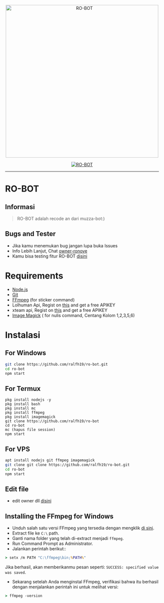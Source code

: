 <p align="center">
<img src="https://i.postimg.cc/FR0j97j5/image.jpg" alt="RO-BOT" width="500"/>


</p>
<p align="center">
<a href="#"><img title="RO-BOT" src="https://img.shields.io/badge/RO-BOT -blue?colorA=%23ff0000&colorB=%23017e40&style=for-the-badge"></a>
</p>
<p align="center">

---

# RO-BOT
## Informasi
> RO-BOT adalah recode an dari muzza-bot:)
>
>

## Bugs and Tester
* Jika kamu menemukan bug jangan lupa buka Issues
* Info Lebih Lanjut, Chat [owner-ronove](https://wa.me/6282182623238)
* Kamu bisa testing fitur RO-BOT [disini](https://wa.me/62821826232389?text=.menu)

# Requirements
* [Node.js](https://nodejs.org/en/)
* [Git](https://git-scm.com/downloads)
* [FFmpeg](https://github.com/BtbN/FFmpeg-Builds/releases/download/autobuild-2020-12-08-13-03/ffmpeg-n4.3.1-26-gca55240b8c-win64-gpl-4.3.zip) (for sticker command)
* Lolhuman Api, Regist on [this](https://api.lolhuman.xyz/register) and get a free APIKEY
* xteam api, Regist on [this](https://justaqul.xyz/auth/registration) and get a free APIKEY
* [Image Magick](https://imagemagick.org/script/download.php) ( for nulis command, Centang Kolom 1,2,3,5,6)

# Instalasi
## For Windows
```bash
git clone https://github.com/ralfh19/ro-bot.git
cd ro-bot
npm start
```
## For Termux
```
pkg install nodejs -y
pkg install bash
pkg install mc
pkg install ffmpeg
pkg install imagemagick
git clone https://github.com/ralfh19/ro-bot
cd ro-bot
mc (hapus file session)
npm start
```
>

## For VPS
```bash
apt install nodejs git ffmpeg imagemagick
git clone git clone https://github.com/ralfh19/ro-bot.git
cd ro-bot
npm start
```

## Edit file
- edit owner dll [disini](https://github.com/ralfh19/ro-bot/blob/main/Farid.js/#L52)


## Installing the FFmpeg for Windows
* Unduh salah satu versi FFmpeg yang tersedia dengan mengklik [di sini](https://www.gyan.dev/ffmpeg/builds/).
* Extract file ke `C:\` path.
* Ganti nama folder yang telah di-extract menjadi `ffmpeg`.
* Run Command Prompt as Administrator.
* Jalankan perintah berikut::
```cmd
> setx /m PATH "C:\ffmpeg\bin;%PATH%"
```
Jika berhasil, akan memberikanmu pesan seperti: `SUCCESS: specified value was saved`.
* Sekarang setelah Anda menginstal FFmpeg, verifikasi bahwa itu berhasil dengan menjalankan perintah ini untuk melihat versi:
```cmd
> ffmpeg -version
```
